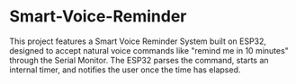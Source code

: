 # Smart-Voice-Reminder
This project features a Smart Voice Reminder System built on ESP32, designed to accept natural voice commands like "remind me in 10 minutes" through the Serial Monitor. The ESP32 parses the command, starts an internal timer, and notifies the user once the time has elapsed. 

